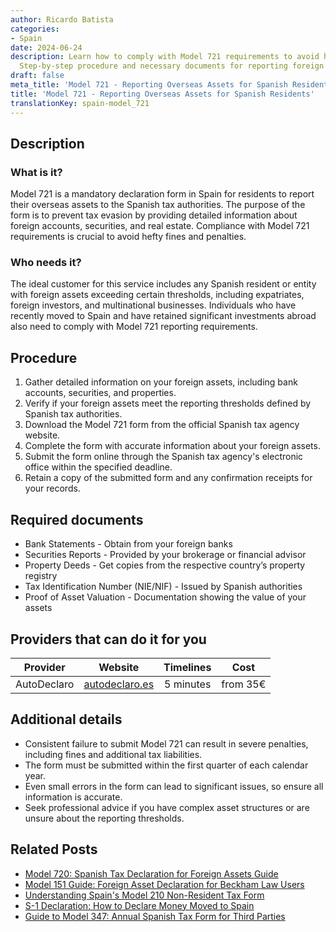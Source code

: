 ```yaml
---
author: Ricardo Batista
categories:
- Spain
date: 2024-06-24
description: Learn how to comply with Model 721 requirements to avoid hefty fines.
  Step-by-step procedure and necessary documents for reporting foreign assets in Spain.
draft: false
meta_title: 'Model 721 - Reporting Overseas Assets for Spanish Residents'
title: 'Model 721 - Reporting Overseas Assets for Spanish Residents'
translationKey: spain-model_721
---
```



## Description
### What is it?
Model 721 is a mandatory declaration form in Spain for residents to report their overseas assets to the Spanish tax authorities. The purpose of the form is to prevent tax evasion by providing detailed information about foreign accounts, securities, and real estate. Compliance with Model 721 requirements is crucial to avoid hefty fines and penalties.

### Who needs it?
The ideal customer for this service includes any Spanish resident or entity with foreign assets exceeding certain thresholds, including expatriates, foreign investors, and multinational businesses. Individuals who have recently moved to Spain and have retained significant investments abroad also need to comply with Model 721 reporting requirements.

## Procedure

1. Gather detailed information on your foreign assets, including bank accounts, securities, and properties.
2. Verify if your foreign assets meet the reporting thresholds defined by Spanish tax authorities.
3. Download the Model 721 form from the official Spanish tax agency website.
4. Complete the form with accurate information about your foreign assets.
5. Submit the form online through the Spanish tax agency's electronic office within the specified deadline.
6. Retain a copy of the submitted form and any confirmation receipts for your records.


## Required documents

- Bank Statements - Obtain from your foreign banks
- Securities Reports - Provided by your brokerage or financial advisor
- Property Deeds - Get copies from the respective country’s property registry
- Tax Identification Number (NIE/NIF) - Issued by Spanish authorities
- Proof of Asset Valuation - Documentation showing the value of your assets


## Providers that can do it for you
| Provider        |     Website     |     Timelines    |       Cost      |
| --------------- | --------------- |  :-------------: | :-------------: |
| AutoDeclaro | [autodeclaro.es](https://autodeclaro.es/?ref=26) |  5 minutes | from 35€ |

## Additional details

- Consistent failure to submit Model 721 can result in severe penalties, including fines and additional tax liabilities.
- The form must be submitted within the first quarter of each calendar year.
- Even small errors in the form can lead to significant issues, so ensure all information is accurate.
- Seek professional advice if you have complex asset structures or are unsure about the reporting thresholds.

## Related Posts

- [Model 720: Spanish Tax Declaration for Foreign Assets Guide](https://tramitit.com/english/guides/spain/model_720/)
- [Model 151 Guide: Foreign Asset Declaration for Beckham Law Users](https://tramitit.com/english/guides/spain/model_151/)
- [Understanding Spain's Model 210 Non-Resident Tax Form](https://tramitit.com/english/guides/spain/model_210/)
- [S-1 Declaration: How to Declare Money Moved to Spain](https://tramitit.com/english/guides/spain/s_1_declaration/)
- [Guide to Model 347: Annual Spanish Tax Form for Third Parties](https://tramitit.com/english/guides/spain/model_347/)